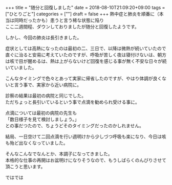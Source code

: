 +++
title = "随分と回復しました"
date = 2018-08-10T21:09:20+09:00
tags = ["ひとりごと"]
categories = [""]
draft = false
+++
熱中症と肺炎を順番に（本当は同時だったかも）患うと言う稀な状態に陥り  
ここ二週間程、ダウンしておりましたが随分と回復したようです。

しかし、今回の肺炎は長引きました。

症状としては高熱になったのは最初の二、三日で、以降は微熱が続いていたので直ぐに治ると安易に考えていたのですが、呼吸が苦しく夜は寝付けないは、朝方は咳で目が醒めるは、熱は上がらないけど回復を感じる事が無く不安な日々が続いていました。

こんなタイミングで色々とあって実家に帰省したのですが、やはり体調が良くないと言う事で、実家から近い病院に。

診察の結果は最初の病院と同じでした。  
ただちょっと長引いているという事で点滴を勧められ受ける事に。

点滴については最初の病院の先生も  
「数日様子を見て検討しましょう。」  
との事だつたので、ちょうどそのタイミングだったのかしれません。

結局、一日空けて二回点滴を行い週明けから少しづつ呼吸も楽になり、今日は咳も殆ど出なくなっていました。

そんなこんなでなんとか、本調子になってきました。  
本格的な仕事の再開はお盆明けになりそうなので、もうしばらくのんびりさせて頂こうと思います。

ではでは
